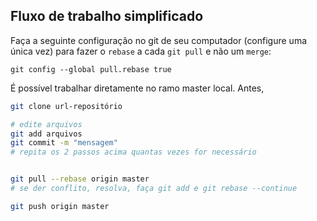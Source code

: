 ## Fluxo de trabalho simplificado

Faça a seguinte configuração no git de seu computador (configure uma única vez) para fazer o `rebase` a cada `git pull` e não um `merge`: 

`git config --global pull.rebase true` 


É possível trabalhar diretamente no ramo master local. Antes, 
```bash
git clone url-repositório

# edite arquivos
git add arquivos
git commit -m "mensagem"
# repita os 2 passos acima quantas vezes for necessário


git pull --rebase origin master
# se der conflito, resolva, faça git add e git rebase --continue

git push origin master
```
